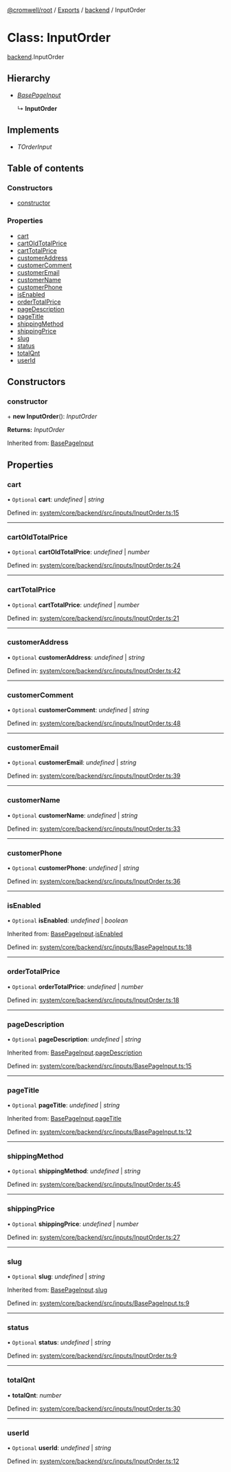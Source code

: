 [@cromwell/root](../README.md) / [Exports](../modules.md) / [backend](../modules/backend.md) / InputOrder

# Class: InputOrder

[backend](../modules/backend.md).InputOrder

## Hierarchy

* [*BasePageInput*](backend.basepageinput.md)

  ↳ **InputOrder**

## Implements

* *TOrderInput*

## Table of contents

### Constructors

- [constructor](backend.inputorder.md#constructor)

### Properties

- [cart](backend.inputorder.md#cart)
- [cartOldTotalPrice](backend.inputorder.md#cartoldtotalprice)
- [cartTotalPrice](backend.inputorder.md#carttotalprice)
- [customerAddress](backend.inputorder.md#customeraddress)
- [customerComment](backend.inputorder.md#customercomment)
- [customerEmail](backend.inputorder.md#customeremail)
- [customerName](backend.inputorder.md#customername)
- [customerPhone](backend.inputorder.md#customerphone)
- [isEnabled](backend.inputorder.md#isenabled)
- [orderTotalPrice](backend.inputorder.md#ordertotalprice)
- [pageDescription](backend.inputorder.md#pagedescription)
- [pageTitle](backend.inputorder.md#pagetitle)
- [shippingMethod](backend.inputorder.md#shippingmethod)
- [shippingPrice](backend.inputorder.md#shippingprice)
- [slug](backend.inputorder.md#slug)
- [status](backend.inputorder.md#status)
- [totalQnt](backend.inputorder.md#totalqnt)
- [userId](backend.inputorder.md#userid)

## Constructors

### constructor

\+ **new InputOrder**(): *InputOrder*

**Returns:** *InputOrder*

Inherited from: [BasePageInput](backend.basepageinput.md)

## Properties

### cart

• `Optional` **cart**: *undefined* \| *string*

Defined in: [system/core/backend/src/inputs/InputOrder.ts:15](https://github.com/CromwellCMS/Cromwell/blob/4b5f538/system/core/backend/src/inputs/InputOrder.ts#L15)

___

### cartOldTotalPrice

• `Optional` **cartOldTotalPrice**: *undefined* \| *number*

Defined in: [system/core/backend/src/inputs/InputOrder.ts:24](https://github.com/CromwellCMS/Cromwell/blob/4b5f538/system/core/backend/src/inputs/InputOrder.ts#L24)

___

### cartTotalPrice

• `Optional` **cartTotalPrice**: *undefined* \| *number*

Defined in: [system/core/backend/src/inputs/InputOrder.ts:21](https://github.com/CromwellCMS/Cromwell/blob/4b5f538/system/core/backend/src/inputs/InputOrder.ts#L21)

___

### customerAddress

• `Optional` **customerAddress**: *undefined* \| *string*

Defined in: [system/core/backend/src/inputs/InputOrder.ts:42](https://github.com/CromwellCMS/Cromwell/blob/4b5f538/system/core/backend/src/inputs/InputOrder.ts#L42)

___

### customerComment

• `Optional` **customerComment**: *undefined* \| *string*

Defined in: [system/core/backend/src/inputs/InputOrder.ts:48](https://github.com/CromwellCMS/Cromwell/blob/4b5f538/system/core/backend/src/inputs/InputOrder.ts#L48)

___

### customerEmail

• `Optional` **customerEmail**: *undefined* \| *string*

Defined in: [system/core/backend/src/inputs/InputOrder.ts:39](https://github.com/CromwellCMS/Cromwell/blob/4b5f538/system/core/backend/src/inputs/InputOrder.ts#L39)

___

### customerName

• `Optional` **customerName**: *undefined* \| *string*

Defined in: [system/core/backend/src/inputs/InputOrder.ts:33](https://github.com/CromwellCMS/Cromwell/blob/4b5f538/system/core/backend/src/inputs/InputOrder.ts#L33)

___

### customerPhone

• `Optional` **customerPhone**: *undefined* \| *string*

Defined in: [system/core/backend/src/inputs/InputOrder.ts:36](https://github.com/CromwellCMS/Cromwell/blob/4b5f538/system/core/backend/src/inputs/InputOrder.ts#L36)

___

### isEnabled

• `Optional` **isEnabled**: *undefined* \| *boolean*

Inherited from: [BasePageInput](backend.basepageinput.md).[isEnabled](backend.basepageinput.md#isenabled)

Defined in: [system/core/backend/src/inputs/BasePageInput.ts:18](https://github.com/CromwellCMS/Cromwell/blob/4b5f538/system/core/backend/src/inputs/BasePageInput.ts#L18)

___

### orderTotalPrice

• `Optional` **orderTotalPrice**: *undefined* \| *number*

Defined in: [system/core/backend/src/inputs/InputOrder.ts:18](https://github.com/CromwellCMS/Cromwell/blob/4b5f538/system/core/backend/src/inputs/InputOrder.ts#L18)

___

### pageDescription

• `Optional` **pageDescription**: *undefined* \| *string*

Inherited from: [BasePageInput](backend.basepageinput.md).[pageDescription](backend.basepageinput.md#pagedescription)

Defined in: [system/core/backend/src/inputs/BasePageInput.ts:15](https://github.com/CromwellCMS/Cromwell/blob/4b5f538/system/core/backend/src/inputs/BasePageInput.ts#L15)

___

### pageTitle

• `Optional` **pageTitle**: *undefined* \| *string*

Inherited from: [BasePageInput](backend.basepageinput.md).[pageTitle](backend.basepageinput.md#pagetitle)

Defined in: [system/core/backend/src/inputs/BasePageInput.ts:12](https://github.com/CromwellCMS/Cromwell/blob/4b5f538/system/core/backend/src/inputs/BasePageInput.ts#L12)

___

### shippingMethod

• `Optional` **shippingMethod**: *undefined* \| *string*

Defined in: [system/core/backend/src/inputs/InputOrder.ts:45](https://github.com/CromwellCMS/Cromwell/blob/4b5f538/system/core/backend/src/inputs/InputOrder.ts#L45)

___

### shippingPrice

• `Optional` **shippingPrice**: *undefined* \| *number*

Defined in: [system/core/backend/src/inputs/InputOrder.ts:27](https://github.com/CromwellCMS/Cromwell/blob/4b5f538/system/core/backend/src/inputs/InputOrder.ts#L27)

___

### slug

• `Optional` **slug**: *undefined* \| *string*

Inherited from: [BasePageInput](backend.basepageinput.md).[slug](backend.basepageinput.md#slug)

Defined in: [system/core/backend/src/inputs/BasePageInput.ts:9](https://github.com/CromwellCMS/Cromwell/blob/4b5f538/system/core/backend/src/inputs/BasePageInput.ts#L9)

___

### status

• `Optional` **status**: *undefined* \| *string*

Defined in: [system/core/backend/src/inputs/InputOrder.ts:9](https://github.com/CromwellCMS/Cromwell/blob/4b5f538/system/core/backend/src/inputs/InputOrder.ts#L9)

___

### totalQnt

• **totalQnt**: *number*

Defined in: [system/core/backend/src/inputs/InputOrder.ts:30](https://github.com/CromwellCMS/Cromwell/blob/4b5f538/system/core/backend/src/inputs/InputOrder.ts#L30)

___

### userId

• `Optional` **userId**: *undefined* \| *string*

Defined in: [system/core/backend/src/inputs/InputOrder.ts:12](https://github.com/CromwellCMS/Cromwell/blob/4b5f538/system/core/backend/src/inputs/InputOrder.ts#L12)
